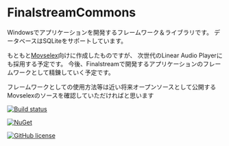 # FinalstreamCommons

Windowsでアプリケーションを開発するフレームワーク＆ライブラリです。
データベースはSQLiteをサポートしています。

もともと[Movselex](http://www.finalstream.net/movselex/)向けに作成したものですが、
次世代のLinear Audio Playerにも採用する予定です。
今後、Finalstreamで開発するアプリケーションのフレームワークとして精錬していく予定です。

フレームワークとしての使用方法等は近い将来オープンソースとして公開するMovselexのソースを確認していただければと思います

[![Build status](https://ci.appveyor.com/api/projects/status/27uk9s614srvn0dr?svg=true)](https://ci.appveyor.com/project/finalstream/finalstreamcommons)

[![NuGet](https://img.shields.io/nuget/v/FinalstreamCommons.svg?style=plastic)](https://www.nuget.org/packages/FinalstreamCommons/)

[![GitHub license](https://img.shields.io/github/license/finalstream/FinalstreamCommons.svg)]()

